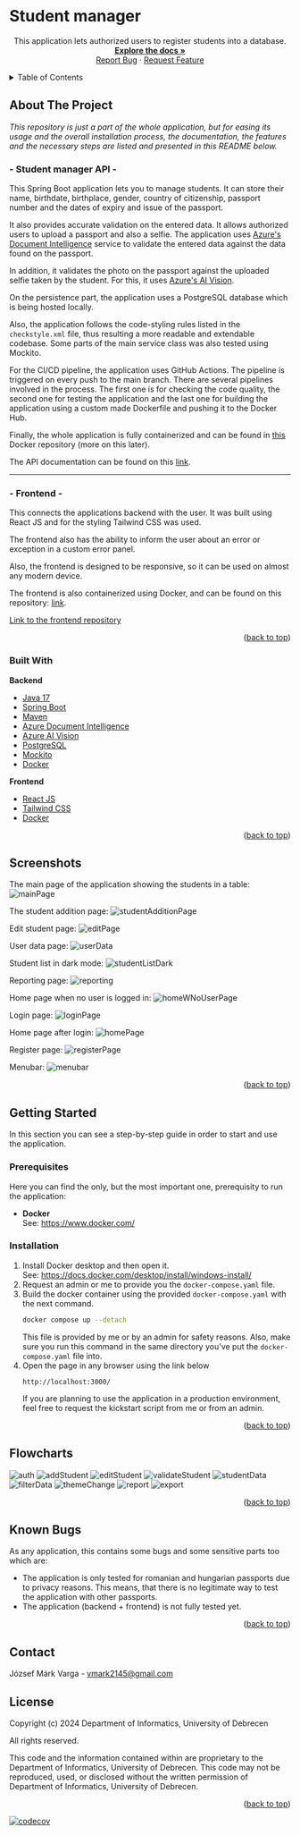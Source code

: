 <div id="top"></div>

<br />
<div align="center">

<h1 align="left">Student manager</h1>

  <p align="center">
    This application lets authorized users to register students into a database.
    <br />
    <a href="https://markvarga21.github.io/studentManager/javadoc"><strong>Explore the docs »</strong></a>
    <br />
    <a href="https://github.com/markvarga21/studentManager/issues">Report Bug</a>
    ·
    <a href="https://github.com/markvarga21/studentManager/issues">Request Feature</a>
  </p>
</div>

<details>
  <summary>Table of Contents</summary>
  <ol>
    <li>
      <a href="#about-the-project">About The Project</a>
      <ul>
        <li><a href="#built-with">Built With</a></li>
      </ul>
    </li>
    <li><a href="#screenshots">Screenshots</a></li>
    <li>
      <a href="#getting-started">Getting Started</a>
      <ul>
        <li><a href="#prerequisites">Prerequisites</a></li>
        <li><a href="#installation">Installation</a></li>
      </ul>
    </li>
    <li><a href="#flowcharts">Flowcharts</a></li>
    <li><a href="#known-bugs">Known bugs</a></li>
    <li><a href="#contact">Contact</a></li>
<li><a href="#license">License</a></li>
  </ol>
</details>

## About The Project

<i>This repository is just a part of the whole application, but for easing its usage and the overall installation process, the documentation, the features and the necessary steps are listed and presented in this README below.</i>

### - Student manager API -

This Spring Boot application lets you to manage students. It can store their name, birthdate, birthplace, gender, country of citizenship, passport number and the dates of expiry and issue of the passport.

It also provides accurate validation on the entered data. It allows authorized users to upload a passport and also a selfie. The application uses <a href="https://azure.microsoft.com/en-us/products/ai-services/ai-document-intelligence">Azure's Document Intelligence</a> service to validate the entered data against the data found on the passport.

In addition, it validates the photo on the passport against the uploaded selfie taken by the student. For this, it uses [Azure's AI Vision](https://azure.microsoft.com/en-gb/products/ai-services/ai-vision).

On the persistence part, the application uses a PostgreSQL database which is being hosted locally.

Also, the application follows the code-styling rules listed in the `checkstyle.xml` file, thus resulting a more readable and extendable codebase. Some parts of the main service class was also tested using Mockito.

For the CI/CD pipeline, the application uses GitHub Actions. The pipeline is triggered on every push to the main branch. There are several pipelines involved in the process. The first one is for checking the code quality, the second one for testing the application and the last one for building the application using a custom made Dockerfile and pushing it to the Docker Hub.

Finally, the whole application is fully containerized and can be found in <a href="https://hub.docker.com/r/markvarga21/studentmanager">this</a> Docker repository (more on this later).

The API documentation can be found on this <a href="https://documenter.getpostman.com/view/22391147/2s9Y5SWRBz">link</a>.

---

### - Frontend -

This connects the applications backend with the user. It was built using React JS and for the styling Tailwind CSS was used.

The frontend also has the ability to inform the user about an error or exception in a custom error panel.

Also, the frontend is designed to be responsive, so it can be used on almost any modern device.

The frontend is also containerized using Docker, and can be found on this repository: <a href="https://hub.docker.com/r/markvarga21/studentmanagerfrontend">link</a>.

<a href="https://github.com/markvarga21/studentManagerFrontend">Link to the frontend repository</a>

<p align="right">(<a href="#top">back to top</a>)</p>

### Built With

**Backend**

- [Java 17](https://www.oracle.com/java/technologies/javase/jdk17-archive-downloads.html)
- [Spring Boot](https://spring.io/projects/spring-boot)
- [Maven](https://maven.apache.org/)
- [Azure Document Intelligence](https://azure.microsoft.com/en-gb/products/ai-services/ai-document-intelligence/)
- [Azure AI Vision](https://azure.microsoft.com/en-us/products/ai-services/ai-vision)
- [PostgreSQL](https://www.postgresql.org/)
- [Mockito](https://site.mockito.org/)
- [Docker](https://www.docker.com/)

**Frontend**

- [React JS](https://react.dev/)
- [Tailwind CSS](https://tailwindcss.com/)
- [Docker](https://www.docker.com/)

<p align="right">(<a href="#top">back to top</a>)</p>

<div id="screenshots"></div>

## Screenshots

The main page of the application showing the students in a table:
![mainPage](./static/mainPage.png)

The student addition page:
![studentAdditionPage](./static/addNewStudent.png)

Edit student page:
![editPage](./static/editStudentPage.png)

User data page:
![userData](./static/myDataPage.png)

Student list in dark mode:
![studentListDark](./static/studentDataDarkMode.png)

Reporting page:
![reporting](./static/reportPage.png)

Home page when no user is logged in:
![homeWNoUserPage](./static/login-noUser.PNG)

Login page:
![loginPage](./static/login-wUser.png)

Home page after login:
![homePage](./static/homePage.png)

Register page:
![registerPage](./static/register.png)

Menubar:
![menubar](./static/menubar.png)

<p align="right">(<a href="#top">back to top</a>)</p>

## Getting Started

In this section you can see a step-by-step guide in order to start and use the application.

### Prerequisites

Here you can find the only, but the most important one, prerequisity to run the application:

- **Docker**
  <br>See: https://www.docker.com/

### Installation

1. Install Docker desktop and then open it.
   <br>See: https://docs.docker.com/desktop/install/windows-install/
2. Request an admin or me to provide you the `docker-compose.yaml` file.
3. Build the docker container using the provided `docker-compose.yaml` with the next command.
   ```sh
   docker compose up --detach
   ```
   This file is provided by me or by an admin for safety reasons. Also, make sure you run this command in the same directory you've put the `docker-compose.yaml` file into.
4. Open the page in any browser using the link below
   ```
   http://localhost:3000/
   ```
   If you are planning to use the application in a production environment, feel free to request the kickstart script from me or from an admin.

<p align="right">(<a href="#top">back to top</a>)</p>

<div id="known-bugs"></div>

<div id="flowcharts"></div>

## Flowcharts

![auth](./static/auth.png)
![addStudent](./static/studentAdd.png)
![editStudent](./static/editStudent.png)
![validateStudent](./static/validate.png)
![studentData](./static/myData.png)
![filterData](./static/filter.png)
![themeChange](./static/themeChange.png)
![report](./static/reporting.png)
![export](./static/export.png)

<p align="right">(<a href="#top">back to top</a>)</p>

## Known Bugs

As any application, this contains some bugs and some sensitive parts too which are:

- The application is only tested for romanian and hungarian passports due to privacy reasons. This means, that there is no legitimate way to test the application with other passports.
- The application (backend + frontend) is not fully tested yet.

<p align="right">(<a href="#top">back to top</a>)</p>

## Contact

József Márk Varga - vmark2145@gmail.com

## License

<div id="license"></div>
Copyright (c) 2024 Department of Informatics, University of Debrecen

All rights reserved.

This code and the information contained within are proprietary to the Department of Informatics, University of Debrecen.
This code may not be reproduced, used, or disclosed without the written permission of Department of Informatics, University of Debrecen.

<p align="right">(<a href="#top">back to top</a>)</p>

[![codecov](https://codecov.io/gh/markvarga21/studentManager/graph/badge.svg?token=KIW2XODH14)](https://codecov.io/gh/markvarga21/studentManager)
